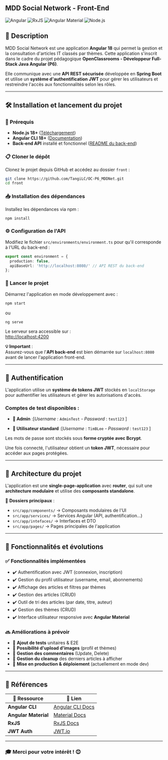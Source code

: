 ## MDD Social Network - Front-End  

![Angular](https://img.shields.io/badge/Angular-18-%23DD0031?style=&logo=angular&logoColor=white)
![RxJS](https://img.shields.io/badge/RxJS-7-%23B7178C?style=&logo=reactivex&logoColor=pink)
![Angular Material](https://img.shields.io/badge/Angular%20Material-%23F44336?style=&logo=angular&logoColor=white)
![Node.js](https://img.shields.io/badge/Node.js-18-%23339933?style=&logo=node.js&logoColor=green)

## 📝 Description  

MDD Social Network est une application **Angular 18** qui permet la gestion et la consultation d'articles IT classés par thèmes. Cette application s'inscrit dans le cadre du projet pédagogique **OpenClassrooms - Développeur Full-Stack Java Angular (P6)**.  

Elle communique avec une **API REST sécurisée** développée en **Spring Boot** et utilise un **système d'authentification JWT** pour gérer les utilisateurs et restreindre l'accès aux fonctionnalités selon les rôles.  

---

## 🛠️ Installation et lancement du projet  

### 🔧 Prérequis  
- **Node.js 18+** ([Téléchargement](https://nodejs.org/))  
- **Angular CLI 18+** ([Documentation](https://angular.io/cli))  
- **Back-end API** installé et fonctionnel ([README du back-end](../README.md#installation-et-lancement-du-projet))  

### 📋 Cloner le dépôt  

Clonez le projet depuis GitHub et accédez au dossier `front` :  
```bash
git clone https://github.com/TangiLC/OC-P6_MDDNet.git
cd front
```

### 📥 Installation des dépendances  

Installez les dépendances via npm :  
```bash
npm install
```

### ⚙️ Configuration de l'API  

Modifiez le fichier `src/environments/environment.ts` pour qu'il corresponde à l'URL du back-end :  
```typescript
export const environment = {
  production: false,
  apiBaseUrl: 'http://localhost:8080/' // API REST du back-end
};
```

### 🚀 Lancer le projet  

Démarrez l'application en mode développement avec :  
```bash
npm start
```
ou  
```bash
ng serve
```

Le serveur sera accessible sur :  
[http://localhost:4200](http://localhost:4200)  

**💡 Important** :  
Assurez-vous que l'**API back-end** est bien démarrée sur `localhost:8080` avant de lancer l'application front-end.  

---

## 🔑 Authentification  

L'application utilise un **système de tokens JWT** stockés en `localStorage` pour authentifier les utilisateurs et gérer les autorisations d'accès.  

### Comptes de test disponibles :  
- **👤 Admin**  :[*Username* : `AdminTest` - *Password* : `test123`  ]

- **👤 Utilisateur standard** :[*Username* : `TimBLee` - *Password* : `test123`  ] 


Les mots de passe sont stockés sous **forme cryptée avec Bcrypt**.  

Une fois connecté, l'utilisateur obtient un **token JWT**, nécessaire pour accéder aux pages protégées.  

---

## 📂 Architecture du projet  

L'application est une **single-page-application** avec **router**, qui suit une **architecture modulaire** et utilise des **composants standalone**.  

📁 **Dossiers principaux** :  
- `src/app/components/` → Composants modulaires de l'UI  
- `src/app/services/` → Services Angular (API, authentification...)  
- `src/app/intefaces/` → Interfaces et DTO  
- `src/app/pages/` → Pages principales de l'application  

---

## 🚧 Fonctionnalités et évolutions  

### ✅ Fonctionnalités implémentées  
- ✔️ Authentification avec JWT (connexion, inscription) 
- ✔️ Gestion du profil utilisateur (username, email, abonnements)   
- ✔️ Affichage des articles et filtres par thèmes  
- ✔️ Gestion des articles (CRUD)  
- ✔️ Outil de tri des articles (par date, titre, auteur)  
- ✔️ Gestion des thèmes (CRUD)  
- ✔️ Interface utilisateur responsive avec **Angular Material**  

### 🔜 Améliorations à prévoir  
- 🚀 **Ajout de tests** unitaires & E2E
- 🚀 **Possibilité d'upload d'images** (profil et thèmes)
- 🚀 **Gestion des commentaires** (Update, Delete)
- 🚀 **Gestion du cleanup** des derniers articles à afficher
- 🚀 **Mise en production & déploiement** (actuellement en mode dev)  


---

## 📖 Références  

| 📌 Ressource | 🔗 Lien |
|----------------|----------------|
| **Angular CLI** | [Angular CLI Docs](https://angular.io/cli) |
| **Angular Material** | [Material Docs](https://material.angular.io/) |
| **RxJS** | [RxJS Docs](https://rxjs.dev/) |
| **JWT Auth** | [JWT.io](https://jwt.io/) |

---

### 🎓 Merci pour votre intérêt ! 😊  

